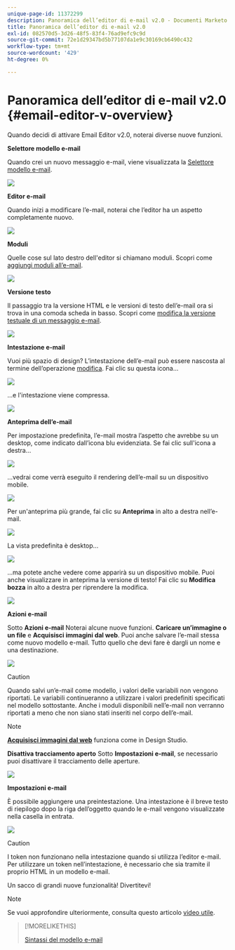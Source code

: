 ```yaml
---
unique-page-id: 11372299
description: Panoramica dell’editor di e-mail v2.0 - Documenti Marketo - Documentazione del prodotto
title: Panoramica dell’editor di e-mail v2.0
exl-id: 082570d5-3d26-48f5-83f4-76ad9efc9c9d
source-git-commit: 72e1d29347bd5b77107da1e9c30169cb6490c432
workflow-type: tm+mt
source-wordcount: '429'
ht-degree: 0%

---
```


# Panoramica dell’editor di e-mail v2.0 {#email-editor-v-overview}

Quando decidi di attivare Email Editor v2.0, noterai diverse nuove funzioni.

**Selettore modello e-mail**

Quando crei un nuovo messaggio e-mail, viene visualizzata la [Selettore modello e-mail](/help/marketo/product-docs/email-marketing/general/email-editor-2/email-template-picker-overview.md).

![](assets/starter-templates-1.png)

**Editor e-mail**

Quando inizi a modificare l’e-mail, noterai che l’editor ha un aspetto completamente nuovo.

![](assets/two-4.png)

**Moduli**

Quelle cose sul lato destro dell&#39;editor si chiamano moduli. Scopri come [aggiungi moduli all’e-mail](/help/marketo/product-docs/email-marketing/general/email-editor-2/add-modules-to-your-email.md).

![](assets/three-4.png)

**Versione testo**

Il passaggio tra la versione HTML e le versioni di testo dell’e-mail ora si trova in una comoda scheda in basso. Scopri come [modifica la versione testuale di un messaggio e-mail](/help/marketo/product-docs/email-marketing/general/creating-an-email/edit-the-text-version-of-an-email.md).

![](assets/four-3.png)

**Intestazione e-mail**

Vuoi più spazio di design? L’intestazione dell’e-mail può essere nascosta al termine dell’operazione [modifica](/help/marketo/product-docs/email-marketing/general/creating-an-email/edit-your-email-header.md). Fai clic su questa icona...

![](assets/five-4.png)

...e l&#39;intestazione viene compressa.

![](assets/six-3.png)

**Anteprima dell’e-mail**

Per impostazione predefinita, l’e-mail mostra l’aspetto che avrebbe su un desktop, come indicato dall’icona blu evidenziata. Se fai clic sull&#39;icona a destra...

![](assets/seven-3.png)

...vedrai come verrà eseguito il rendering dell’e-mail su un dispositivo mobile.

![](assets/eight-3.png)

Per un&#39;anteprima più grande, fai clic su **Anteprima** in alto a destra nell’e-mail.

![](assets/preview1.png)

La vista predefinita è desktop...

![](assets/preview2.png)

...ma potete anche vedere come apparirà su un dispositivo mobile. Puoi anche visualizzare in anteprima la versione di testo! Fai clic su **Modifica bozza** in alto a destra per riprendere la modifica.

![](assets/preview3.png)

**Azioni e-mail**

Sotto **Azioni e-mail** Noterai alcune nuove funzioni. **Caricare un’immagine o un file** e **Acquisisci immagini dal web**. Puoi anche salvare l’e-mail stessa come nuovo modello e-mail. Tutto quello che devi fare è dargli un nome e una destinazione.

![](assets/nine-3.png)

>[!CAUTION]
>
>Quando salvi un’e-mail come modello, i valori delle variabili non vengono riportati. Le variabili continueranno a utilizzare i valori predefiniti specificati nel modello sottostante. Anche i moduli disponibili nell’e-mail non verranno riportati a meno che non siano stati inseriti nel corpo dell’e-mail.

>[!NOTE]
>
>**[Acquisisci immagini dal web](/help/marketo/product-docs/demand-generation/images-and-files/grab-the-images-from-a-web-page.md)** funziona come in Design Studio.

**Disattiva tracciamento aperto** Sotto **Impostazioni e-mail**, se necessario puoi disattivare il tracciamento delle aperture.

![](assets/thirteen-1.png)

**Impostazioni e-mail**

È possibile aggiungere una preintestazione. Una intestazione è il breve testo di riepilogo dopo la riga dell’oggetto quando le e-mail vengono visualizzate nella casella in entrata.

![](assets/edit-settings-preheader-2.png)

>[!CAUTION]
>
>I token non funzionano nella intestazione quando si utilizza l’editor e-mail. Per utilizzare un token nell’intestazione, è necessario che sia tramite il proprio HTML in un modello e-mail.

Un sacco di grandi nuove funzionalità! Divertitevi!

>[!NOTE]
>
>Se vuoi approfondire ulteriormente, consulta questo articolo [video utile](https://nation.marketo.com/videos/1463).

>[!MORELIKETHIS]
>
>[Sintassi del modello e-mail](/help/marketo/product-docs/email-marketing/general/email-editor-2/email-template-syntax.md)
